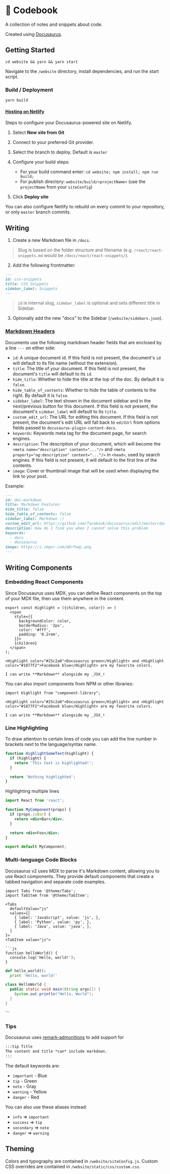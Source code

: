 <p style="text-align:center">
  <h1>📓 Codebook</h1>
</p>

A collection of notes and snippets about code.

Created using [Docusaurus](https://docusaurus.io/).

## Getting Started

`cd website && yarn && yarn start`

Navigate to the `/website` directory, install dependencies, and run the start script.

### Build / Deployment

`yarn build`

#### [Hosting on Netlify](https://docusaurus.io/docs/en/publishing#hosting-on-netlify)

Steps to configure your Docusaurus-powered site on Netlify.

1.  Select **New site from Git**

2.  Connect to your preferred Git provider.

3.  Select the branch to deploy. Default is `master`

4.  Configure your build steps:

    - For your build command enter: `cd website; npm install; npm run build;`
    - For publish directory: `website/build/<projectName>` (use the `projectName` from your `siteConfig`)

5.  Click **Deploy site**

You can also configure Netlify to rebuild on every commit to your repository, or only `master` branch commits.

## Writing

1. Create a new Markdown file in `/docs`.

> Slug is based on the folder structure and filename (e.g. `/react/react-snippets.md` would be `/docs/react/react-snippets/`).

2. Add the following frontmatter:

```md
---
id: css-snippets
title: CSS Snippets
sidebar_label: Snippets
---
```

> `id` is internal slug, `sidebar_label` is optional and sets different title in Sidebar.

3. Optionally add the new "docs" to the Sidebar (`/website/sidebars.json`).

### [Markdown Headers](https://v2.docusaurus.io/docs/markdown-features#markdown-headers "Direct link to heading")

Documents use the following markdown header fields that are enclosed by a line `---` on either side:

*   `id`: A unique document id. If this field is not present, the document's `id` will default to its file name (without the extension).
*   `title`: The title of your document. If this field is not present, the document's `title` will default to its `id`.
*   `hide_title`: Whether to hide the title at the top of the doc. By default it is `false`.
*   `hide_table_of_contents`: Whether to hide the table of contents to the right. By default it is `false`.
*   `sidebar_label`: The text shown in the document sidebar and in the next/previous button for this document. If this field is not present, the document's `sidebar_label` will default to its `title`.
*   `custom_edit_url`: The URL for editing this document. If this field is not present, the document's edit URL will fall back to `editUrl` from options fields passed to `docusaurus-plugin-content-docs`.
*   `keywords`: Keywords meta tag for the document page, for search engines.
*   `description`: The description of your document, which will become the `<meta name="description" content="..."/>` and `<meta property="og:description" content="..."/>` in `<head>`, used by search engines. If this field is not present, it will default to the first line of the contents.
*   `image`: Cover or thumbnail image that will be used when displaying the link to your post.

Example:

```md
---
id: doc-markdown
title: Markdown Features
hide_title: false
hide_table_of_contents: false
sidebar_label: Markdown :)
custom_edit_url: https://github.com/facebook/docusaurus/edit/master/docs/api-doc-markdown.md
description: How do I find you when I cannot solve this problem
keywords:
  - docs
  - docusaurus
image: https://i.imgur.com/mErPwqL.png
---
```

## Writing Components

### Embedding React Components

Since Docusaurus uses MDX, you can define React components on the top of your MDX file, then use them anywhere in the content.

```mdx
export const Highlight = ({children, color}) => (
  <span
    style={{
      backgroundColor: color,
      borderRadius: '2px',
      color: '#fff',
      padding: '0.2rem',
    }}>
    {children}
  </span>
);

<Highlight color="#25c2a0">Docusaurus green</Highlight> and <Highlight color="#1877F2">Facebook blue</Highlight> are my favorite colors.

I can write **Markdown** alongside my _JSX_!
```

You can also import components from NPM or other libraries:

```mdx
import Highlight from "component-library";

<Highlight color="#25c2a0">Docusaurus green</Highlight> and <Highlight color="#1877F2">Facebook blue</Highlight> are my favorite colors.

I can write **Markdown** alongside my _JSX_!
```

### Line Highlighting

To draw attention to certain lines of code you can add the line number in brackets next to the language/syntax name.

  ```jsx {3}
  function HighlightSomeText(highlight) {
    if (highlight) {
      return 'This text is highlighted!';
    }

    return 'Nothing highlighted';
  }
  ```

Highlighting multiple lines

  ```jsx {1,4-6,11}
  import React from 'react';

  function MyComponent(props) {
    if (props.isBar) {
      return <div>Bar</div>;
    }

    return <div>Foo</div>;
  }

  export default MyComponent;
  ```

### Multi-language Code Blocks

Docusaurus v2 uses MDX to parse it's Markdown content, allowing you to use React components. They provide default components that create a tabbed navigation and separate code examples.

```mdx
import Tabs from '@theme/Tabs';
import TabItem from '@theme/TabItem';

<Tabs
  defaultValue="js"
  values={[
    { label: 'JavaScript', value: 'js', },
    { label: 'Python', value: 'py', },
    { label: 'Java', value: 'java', },
  ]
}>
<TabItem value="js">

```js
function helloWorld() {
  console.log('Hello, world!');
}
```

</TabItem>
<TabItem value="py">

```py
def hello_world():
  print 'Hello, world!'
```

</TabItem>
<TabItem value="java">

```java
class HelloWorld {
  public static void main(String args[]) {
    System.out.println("Hello, World");
  }
}
```

</TabItem>
</Tabs>
```

### Tips

Docusaurus uses [remark-admonitions](https://github.com/elviswolcott/remark-admonitions) to add support for 

```md
:::tip Title
The content and title *can* include markdown.
:::
```

The default keywords are:

- `important` - Blue
- `tip` - Green
- `note` - Gray
- `warning` - Yellow
- `danger` - Red

You can also use these aliases instead:

- `info` => `important`
- `success` => `tip`
- `secondary` => `note`
- `danger` => `warning`

## Theming

Colors and typography are contained in `/website/siteConfig.js`. Custom CSS overrides are contained in `/website/static/css/custom.css`.
